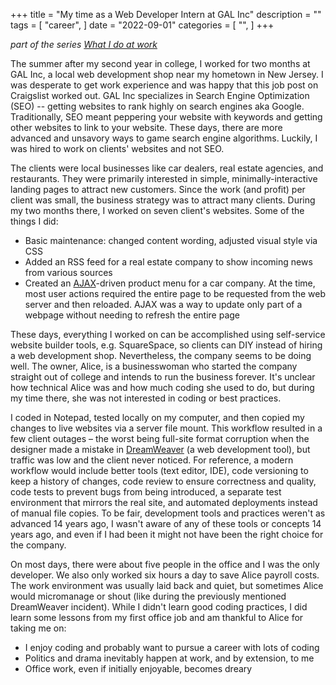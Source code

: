 +++
title = "My time as a Web Developer Intern at GAL Inc"
description = ""
tags = [
	"career",
]
date = "2022-09-01"
categories = [
    "",
]
+++

_part of the series [What I do at work](/post/20220831-what-i-do-at-work/)_

The summer after my second year in college, I worked for two months at GAL Inc, a local web development shop near my hometown in New Jersey. I was desperate to get work experience and was happy that this job post on Craigslist worked out. GAL Inc specializes in Search Engine Optimization (SEO) -- getting websites to rank highly on search engines aka Google. Traditionally, SEO meant peppering your website with keywords and getting other websites to link to your website. These days, there are more advanced and unsavory ways to game search engine algorithms. Luckily, I was hired to work on clients' websites and not SEO.

The clients were local businesses like car dealers, real estate agencies, and restaurants. They were primarily interested in simple, minimally-interactive landing pages to attract new customers. Since the work (and profit) per client was small, the business strategy was to attract many clients. During my two months there, I worked on seven client's websites. Some of the things I did:
- Basic maintenance: changed content wording, adjusted visual style via CSS
- Added an RSS feed for a real estate company to show incoming news from various sources
- Created an [AJAX](https://en.wikipedia.org/wiki/Ajax_(programming))-driven product menu for a car company. At the time, most user actions required the entire page to be requested from the web server and then reloaded. AJAX was a way to update only part of a webpage without needing to refresh the entire page

These days, everything I worked on can be accomplished using self-service website builder tools, e.g. SquareSpace, so clients can DIY instead of hiring a web development shop. Nevertheless, the company seems to be doing well. The owner, Alice, is a businesswoman who started the company straight out of college and intends to run the business forever. It's unclear how technical Alice was and how much coding she used to do, but during my time there, she was not interested in coding or best practices.

I coded in Notepad, tested locally on my computer, and then copied my changes to live websites via a server file mount. This workflow resulted in a few client outages – the worst being full-site format corruption when the designer made a mistake in [DreamWeaver](https://en.wikipedia.org/wiki/Adobe_Dreamweaver) (a web development tool), but traffic was low and the client never noticed. For reference, a modern workflow would include better tools (text editor, IDE), code versioning to keep a history of changes, code review to ensure correctness and quality, code tests to prevent bugs from being introduced, a separate test environment that mirrors the real site, and automated deployments instead of manual file copies. To be fair, development tools and practices weren't as advanced 14 years ago, I wasn't aware of any of these tools or concepts 14 years ago, and even if I had been it might not have been the right choice for the company.

On most days, there were about five people in the office and I was the only developer. We also only worked six hours a day to save Alice payroll costs. The work environment was usually laid back and quiet, but sometimes Alice would micromanage or shout (like during the previously mentioned DreamWeaver incident). While I didn't learn good coding practices, I did learn some lessons from my first office job and am thankful to Alice for taking me on:
- I enjoy coding and probably want to pursue a career with lots of coding
- Politics and drama inevitably happen at work, and by extension, to me
- Office work, even if initially enjoyable, becomes dreary
